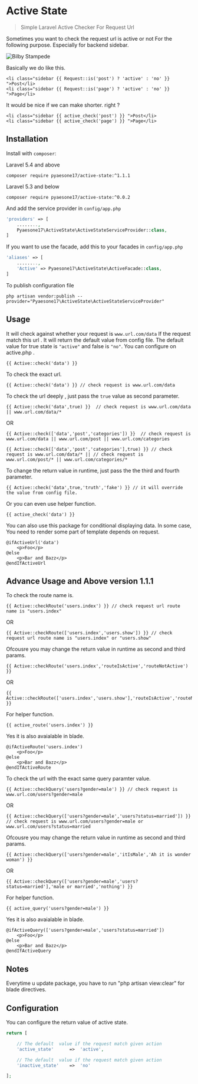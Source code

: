 # Active State

> Simple Laravel Active Checker For Request Url

Sometimes you want to check the request url is active or not For the following purpose.
Especially for backend sidebar.

![Bilby Stampede](http://s22.postimg.org/acwm89mf5/Selection_011.png)

Basically we do like this.
```blade
<li class="sidebar {{ Request::is('post') ? 'active' : 'no' }} ">Post</li>
<li class="sidebar {{ Request::is('page') ? 'active' : 'no' }} ">Page</li>
```
It would be nice if we can make shorter. right ?
```blade
<li class="sidebar {{ active_check('post') }} ">Post</li>
<li class="sidebar {{ active_check('page') }} ">Page</li>
```

## Installation
Install with `composer`:

Laravel 5.4 and above
```
composer require pyaesone17/active-state:^1.1.1
```
Laravel 5.3 and below
```
composer require pyaesone17/active-state:^0.0.2
```

And add the service provider in `config/app.php`
```php
'providers' => [
    ........,
    Pyaesone17\ActiveState\ActiveStateServiceProvider::class,
]
```

If you want to use the facade, add this to your facades in `config/app.php`

```php
'aliases' => [
    ........,
    'Active' => Pyaesone17\ActiveState\ActiveFacade::class,
]

```
To publish configuration file
```
php artisan vendor:publish --provider="Pyaesone17\ActiveState\ActiveStateServiceProvider"
```

## Usage

It will check against  whether your request is `www.url.com/data`
If the request match this url . It will return the default value from config file.
The default value for true state is `"active"` and false is `"no"`. You can configure on active.php .

```blade
{{ Active::check('data') }} 
```
To check the exact url.
```blade
{{ Active::check('data') }} // check request is www.url.com/data
```

To check the url deeply , just pass the `true` value as second parameter.
```blade
{{ Active::check('data',true) }}  // check request is www.url.com/data || www.url.com/data/*
```
OR
```blade
{{ Active::check(['data','post','categories']) }}  // check request is www.url.com/data || www.url.com/post || www.url.com/categories
```
```blade
{{ Active::check(['data','post','categories'],true) }} // check request is www.url.com/data/* || // check request is www.url.com/post/* || www.url.com/categories/*
```

To change the return value in runtime, just pass the the third and fourth parameter.

```blade
{{ Active::check('data',true,'truth','fake') }} // it will override the value from config file.
```
Or you can even use helper function.
```blade
{{ active_check('data') }}
```
You can also use this package for conditional displaying data.
In some case, You need to render some part of template depends on request.

```blade
@ifActiveUrl('data')
    <p>Foo</p>
@else
    <p>Bar and Bazz</p>
@endIfActiveUrl

```

## Advance Usage and Above version 1.1.1

To check the route name is.
```blade
{{ Active::checkRoute('users.index') }} // check request url route name is "users.index"
```
OR
```blade
{{ Active::checkRoute(['users.index','users.show']) }} // check request url route name is "users.index" or "users.show"
```

Ofcousre you may change the return value in runtime as second and third params.
```blade
{{ Active::checkRoute('users.index','routeIsActive','routeNotActive') }} 
```
OR
```blade
{{ Active::checkRoute(['users.index','users.show'],'routeIsActive','routeNotActive') }} 
```

For helper function.
```blade
{{ active_route('users.index') }} 
```

Yes it is also avaialable in blade.

```blade
@ifActiveRoute('users.index')
    <p>Foo</p>
@else
    <p>Bar and Bazz</p>
@endIfActiveRoute

```

To check the url with the exact same query paramter value.
```blade
{{ Active::checkQuery('users?gender=male') }} // check request is www.url.com/users?gender=male
```
OR
```blade
{{ Active::checkQuery(['users?gender=male','users?status=married']) }} // check request is www.url.com/users?gender=male or www.url.com/users?status=married
```

Ofcousre you may change the return value in runtime as second and third params.
```blade
{{ Active::checkQuery(['users?gender=male','itIsMale','Ah it is wonder woman') }} 
```
OR
```blade
{{ Active::checkQuery(['users?gender=male','users?status=married'],'male or married','nothing') }} 
```

For helper function.
```blade
{{ active_query('users?gender=male') }} 
```

Yes it is also avaialable in blade.

```blade
@ifActiveQuery(['users?gender=male','users?status=married'])
    <p>Foo</p>
@else
    <p>Bar and Bazz</p>
@endIfActiveQuery
```
## Notes
Everytime u update package, you have to run "php artisan view:clear" for blade directives.

## Configuration

You can configure the return value of active state.

```php
return [

    // The default  value if the request match given action
    'active_state'      =>  'active',

    // The default  value if the request match given action
    'inactive_state'    =>  'no'

];
